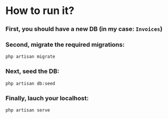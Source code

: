 # How to run it?

### First, you should have a new DB (in my case: `Invoices`)

### Second, migrate the required migrations:
```
php artisan migrate
```

### Next, seed the DB:
```
php artisan db:seed
```

### Finally, lauch your localhost:

```
php artisan serve
```